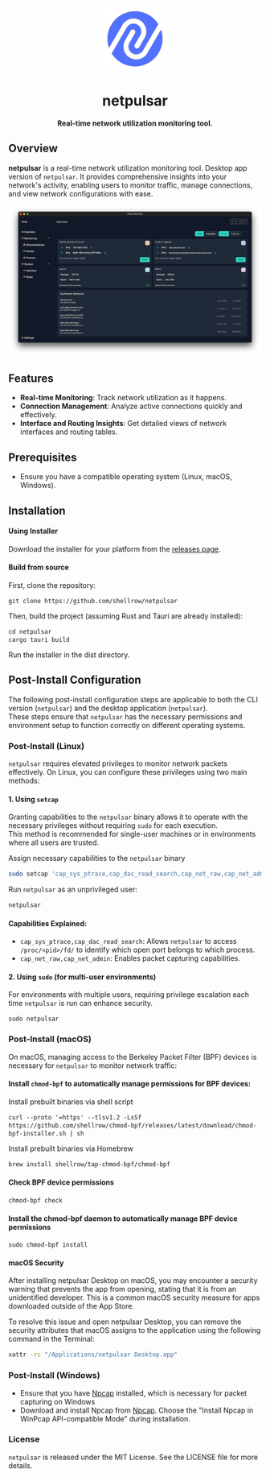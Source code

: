 <div align="center">
    <img src="resources/icon/netpulsar-logo-128x128.png" alt="netpulsar - Real-time network utilization monitoring tool"><br>
    <h1>netpulsar</h1>
    <p>
        <strong>Real-time network utilization monitoring tool.</strong>
    </p>
</div>

## Overview
**netpulsar** is a real-time network utilization monitoring tool. Desktop app version of `netpulsar`.
It provides comprehensive insights into your network's activity, enabling users to monitor traffic, manage connections, and view network configurations with ease.

![image](resources/ss/netpulsar-ss-overview.png)

## Features
- **Real-time Monitoring**: Track network utilization as it happens.
- **Connection Management**: Analyze active connections quickly and effectively.
- **Interface and Routing Insights**: Get detailed views of network interfaces and routing tables.

## Prerequisites
- Ensure you have a compatible operating system (Linux, macOS, Windows).

## Installation

#### Using Installer
Download the installer for your platform from the [releases page](https://github.com/shellrow/netpulsar/releases).

#### Build from source
First, clone the repository:
```
git clone https://github.com/shellrow/netpulsar
```
Then, build the project (assuming Rust and Tauri are already installed):
```
cd netpulsar
cargo tauri build
```
Run the installer in the dist directory.

## Post-Install Configuration

The following post-install configuration steps are applicable to both the CLI version (`netpulsar`) and the desktop application (`netpulsar`).  
These steps ensure that `netpulsar` has the necessary permissions and environment setup to function correctly on different operating systems.

### Post-Install (Linux)

`netpulsar` requires elevated privileges to monitor network packets effectively. On Linux, you can configure these privileges using two main methods:

#### 1. Using `setcap`

Granting capabilities to the `netpulsar` binary allows it to operate with the necessary privileges without requiring `sudo` for each execution.  
This method is recommended for single-user machines or in environments where all users are trusted.

Assign necessary capabilities to the `netpulsar` binary
```sh
sudo setcap 'cap_sys_ptrace,cap_dac_read_search,cap_net_raw,cap_net_admin+ep' $(command -v netpulsar)
```

Run `netpulsar` as an unprivileged user:
```sh
netpulsar
```

#### Capabilities Explained:
- `cap_sys_ptrace,cap_dac_read_search`: Allows `netpulsar` to access `/proc/<pid>/fd/` to identify which open port belongs to which process.
- `cap_net_raw,cap_net_admin`: Enables packet capturing capabilities.

#### 2. Using `sudo` (for multi-user environments)
For environments with multiple users, requiring privilege escalation each time `netpulsar` is run can enhance security.
```
sudo netpulsar
```

### Post-Install (macOS)
On macOS, managing access to the Berkeley Packet Filter (BPF) devices is necessary for `netpulsar` to monitor network traffic:
#### Install `chmod-bpf` to automatically manage permissions for BPF devices:

Install prebuilt binaries via shell script
```
curl --proto '=https' --tlsv1.2 -LsSf https://github.com/shellrow/chmod-bpf/releases/latest/download/chmod-bpf-installer.sh | sh
```

Install prebuilt binaries via Homebrew
```sh
brew install shellrow/tap-chmod-bpf/chmod-bpf
```

#### Check BPF device permissions
```
chmod-bpf check
```

#### Install the chmod-bpf daemon to automatically manage BPF device permissions
```
sudo chmod-bpf install
```

#### macOS Security
After installing netpulsar Desktop on macOS, you may encounter a security warning that prevents the app from opening, stating that it is from an unidentified developer. This is a common macOS security measure for apps downloaded outside of the App Store.

To resolve this issue and open netpulsar Desktop, you can remove the security attributes that macOS assigns to the application using the following command in the Terminal:

```sh
xattr -rc "/Applications/netpulsar Desktop.app"
```

### Post-Install (Windows)
- Ensure that you have [Npcap](https://npcap.com/#download) installed, which is necessary for packet capturing on Windows
- Download and install Npcap from [Npcap](https://npcap.com/#download). Choose the "Install Npcap in WinPcap API-compatible Mode" during installation.

### License
`netpulsar` is released under the MIT License. See the LICENSE file for more details.
